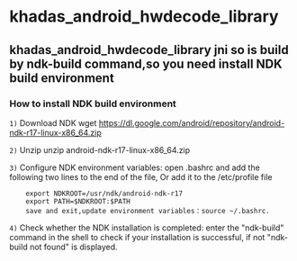 # khadas_android_hwdecode_library
## khadas_android_hwdecode_library jni so is build by ndk-build command,so you need install NDK build environment 
### How to install NDK build environment

``1)`` Download NDK
        wget https://dl.google.com/android/repository/android-ndk-r17-linux-x86_64.zip
        
``2)`` Unzip
        unzip android-ndk-r17-linux-x86_64.zip
        
``3)`` Configure NDK environment variables: open .bashrc and add the following two lines to the end of the file, Or add it to the /etc/profile file

        export NDKROOT=/usr/ndk/android-ndk-r17
        export PATH=$NDKROOT:$PATH
        save and exit,update environment variables：source ~/.bashrc.

``4)`` Check whether the NDK installation is completed:
        enter the "ndk-build" command in the shell to check if your installation is successful, if not "ndk-build not found" is displayed.
